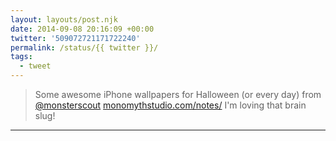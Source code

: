 ```yaml
---
layout: layouts/post.njk
date: 2014-09-08 20:16:09 +00:00
twitter: '509072721171722240'
permalink: /status/{{ twitter }}/
tags: 
  - tweet
---
```


> Some awesome iPhone wallpapers for Halloween (or every day) from [@monsterscout](https://twitter.com/monsterscout) [monomythstudio.com/notes/](http://monomythstudio.com/notes/) I'm loving that brain slug!

---
